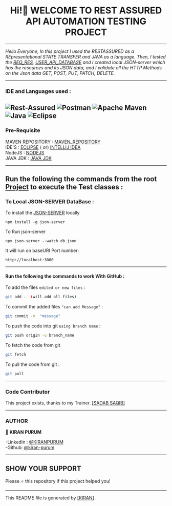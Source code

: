 <h1 align="center"> Hi!👋 WELCOME TO REST ASSURED API AUTOMATION TESTING PROJECT </h1>
<p align="left">

---

*Hello Everyone, In this project I used the RESTASSURED as a REpresentational STATE TRANSFER and JAVA as a language.
Then, I tested the [REQ_RES](https://reqres.in/), [USER_API_DATABASE](http://localhost:3000) and I created local
JSON-server which has the resources and its JSON data, and I validate all the HTTP Methods on the Json data GET, POST,
PUT, PATCH, DELETE.*

---

### IDE and Languages used :

![Rest-Assured](https://img.shields.io/badge/-Rest%20Assured-4BA82E?&style=for-the-badge&logo=Java&logoColor=white)
![Postman](https://img.shields.io/badge/-Postman-%23FF6C37?&style=for-the-badge&logo=Postman&logoColor=white)
![Apache Maven](https://img.shields.io/badge/Apache%20Maven-C71A36.svg?&style=for-the-badge&logo=Apache%20Maven&logoColor=white)
![Java](https://img.shields.io/badge/-Java-%23007396?&style=for-the-badge&logo=Java&logoColor=white)
![Eclipse](https://img.shields.io/badge/Eclipse%20IDE-%232C2255?&style=for-the-badge&logo=Eclipse%20IDE&logoColor=white)
---

### Pre-Requisite

MAVEN REPOSITORY : [MAVEN_REPOSITORY](https://mvnrepository.com/) <br>
IDE'S : [ECLIPSE](https://www.eclipse.org/downloads/)  (
or) [INTELLIJ IDEA](https://www.jetbrains.com/idea/download/#section=windows) <br>
NodeJS : [NODEJS](https://nodejs.org/en/download/) <br>
JAVA JDK : [JAVA JDK](https://download.oracle.com/java/17/latest/jdk-17_windows-x64_bin.exe)

---
Run the following the commands from the root [Project](https://github.com/kiran-purum/RESTASSUREDAPIAUTOMATION) to
execute the Test classes :
---

### To Local JSON-SERVER DataBase :

To install the [JSON-SERVER](https://github.com/typicode/json-server) locally

```
npm install -g json-server
```

To Run json-server

```
npx json-server --watch db.json
```

It will run on baseURI Port number:

```
http://localhost:3000
```

---

#### Run the following the commands to work With GitHub :

To add the files  `edited or new files` :

```sh
git add .  (will add all files)
```

To commit the added files `"can add Message"` :

```sh
git commit -m  "message"
```

To push the code into git `using branch name` :

```sh
git push origin -u branch_name
```

To fetch the code from git

```sh
git fetch
```

To pull the code from git :

```sh
git pull
```

---

### Code Contributor

This project exists, thanks to my Trainer. [[SADAB SAQIB]](https://github.com/sadabnepal)

---

### AUTHOR

👤 **KIRAN PURUM**

-LinkedIn : [@KIRANPURUM](https://www.linkedin.com/in/kiran-puram-17986b19b/) <br>
-Github: [@kiran-purum](https://github.com/kiran-purum)

---

## SHOW YOUR SUPPORT

Please ⭐️ this repository if this project helped you!

<a href="https://github.com/kiran-purum"> </a>

---

This README file is generated by [[KIRAN]](https://github.com/kiran-purum) .